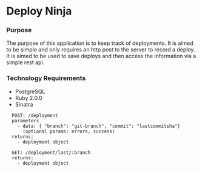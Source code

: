 Deploy Ninja
============


### Purpose
The purpose of this application is to keep track of deployments.  It is aimed to
be simple and only requires an http post to the server to record a deploy.  It
is aimed to be used to save deploys and then access the information via a simple
rest api.


### Technology Requirements
* PostgreSQL
* Ruby 2.0.0
* Sinatra

```
  POST: /deployment
  parameters
    - data: { "branch": "git-branch", "commit": "lastcommitsha"}
      (optional params: errors, success)
  returns:
    - deployment object
```

```
  GET: /deployment/last/:branch
  returns:
    - deployment object
```
